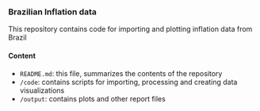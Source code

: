 ### Brazilian Inflation data

This repository contains code for importing and plotting inflation data from Brazil

#### Content
- `README.md`: this file, summarizes the contents of the repository
- `/code`: contains scripts for importing, processing and creating data visualizations
- `/output`: contains plots and other report files